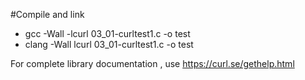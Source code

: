 #Compile and link

* gcc -Wall -lcurl 03_01-curltest1.c -o test
* clang -Wall lcurl 03_01-curltest1.c -o test

For complete library  documentation , use https://curl.se/gethelp.html
